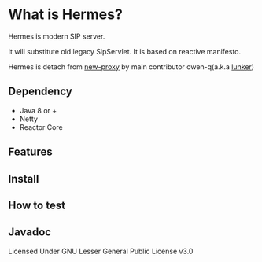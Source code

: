 # What is Hermes?
Hermes is modern SIP server.

It will substitute old legacy SipServlet.
It is based on reactive manifesto.

Hermes is detach from [new-proxy](https://github.com/lunker/new-proxy) by main contributor owen-q(a.k.a [lunker](https://github.com/lunker))


## Dependency 
- Java 8 or + 
- Netty 
- Reactor Core


## Features



## Install



## How to test




## Javadoc




Licensed Under GNU Lesser General Public License v3.0





